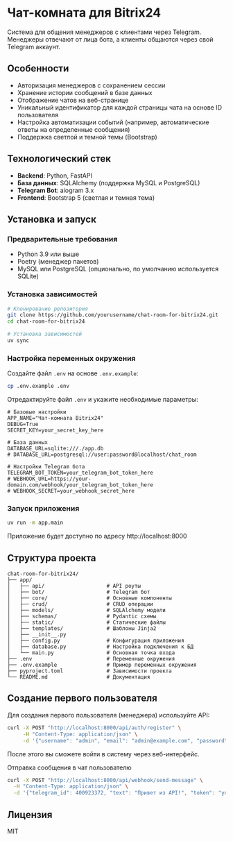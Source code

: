 # Чат-комната для Bitrix24

Система для общения менеджеров с клиентами через Telegram. Менеджеры отвечают от лица бота, а клиенты общаются через свой Telegram аккаунт.

## Особенности

- Авторизация менеджеров с сохранением сессии
- Хранение истории сообщений в базе данных
- Отображение чатов на веб-странице
- Уникальный идентификатор для каждой страницы чата на основе ID пользователя
- Настройка автоматизации событий (например, автоматические ответы на определенные сообщения)
- Поддержка светлой и темной темы (Bootstrap)

## Технологический стек

- **Backend**: Python, FastAPI
- **База данных**: SQLAlchemy (поддержка MySQL и PostgreSQL)
- **Telegram Bot**: aiogram 3.x
- **Frontend**: Bootstrap 5 (светлая и темная тема)

## Установка и запуск

### Предварительные требования

- Python 3.9 или выше
- Poetry (менеджер пакетов)
- MySQL или PostgreSQL (опционально, по умолчанию используется SQLite)

### Установка зависимостей

```bash
# Клонирование репозитория
git clone https://github.com/yourusername/chat-room-for-bitrix24.git
cd chat-room-for-bitrix24

# Установка зависимостей
uv sync
```

### Настройка переменных окружения

Создайте файл `.env` на основе `.env.example`:

```bash
cp .env.example .env
```

Отредактируйте файл `.env` и укажите необходимые параметры:

```
# Базовые настройки
APP_NAME="Чат-комната Bitrix24"
DEBUG=True
SECRET_KEY=your_secret_key_here

# База данных
DATABASE_URL=sqlite:///./app.db
# DATABASE_URL=postgresql://user:password@localhost/chat_room

# Настройки Telegram бота
TELEGRAM_BOT_TOKEN=your_telegram_bot_token_here
# WEBHOOK_URL=https://your-domain.com/webhook/your_telegram_bot_token_here
# WEBHOOK_SECRET=your_webhook_secret_here
```

### Запуск приложения

```bash
uv run -m app.main
```

Приложение будет доступно по адресу http://localhost:8000

## Структура проекта

```
chat-room-for-bitrix24/
├── app/
│   ├── api/                    # API роуты
│   ├── bot/                    # Telegram бот
│   ├── core/                   # Основные компоненты
│   ├── crud/                   # CRUD операции
│   ├── models/                 # SQLAlchemy модели
│   ├── schemas/                # Pydantic схемы
│   ├── static/                 # Статические файлы
│   ├── templates/              # Шаблоны Jinja2
│   ├── __init__.py
│   ├── config.py               # Конфигурация приложения
│   ├── database.py             # Настройка подключения к БД
│   └── main.py                 # Основная точка входа
├── .env                        # Переменные окружения
├── .env.example                # Пример переменных окружения
├── pyproject.toml              # Зависимости проекта
└── README.md                   # Документация
```

## Создание первого пользователя

Для создания первого пользователя (менеджера) используйте API:

```bash
curl -X POST "http://localhost:8000/api/auth/register" \
     -H "Content-Type: application/json" \
     -d '{"username": "admin", "email": "admin@example.com", "password": "admin123", "is_active": true}'
```

После этого вы сможете войти в систему через веб-интерфейс.


Отправка сообщения в чат пользователю
```bash
curl -X POST "http://localhost:8000/api/webhook/send-message" \
  -H "Content-Type: application/json" \
  -d '{"telegram_id": 400923372, "text": "Привет из API!", "token": "your-secret-api-token-here"}'
```

## Лицензия

MIT 